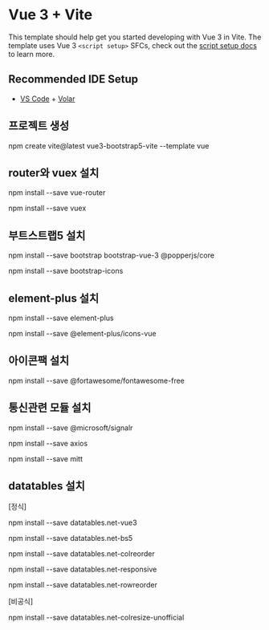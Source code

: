 # Vue 3 + Vite

This template should help get you started developing with Vue 3 in Vite. The template uses Vue 3 `<script setup>` SFCs, check out the [script setup docs](https://v3.vuejs.org/api/sfc-script-setup.html#sfc-script-setup) to learn more.

## Recommended IDE Setup

- [VS Code](https://code.visualstudio.com/) + [Volar](https://marketplace.visualstudio.com/items?itemName=Vue.volar)

## 프로젝트 생성
npm create vite@latest vue3-bootstrap5-vite --template vue

## router와 vuex 설치
npm install --save vue-router

npm install --save vuex

## 부트스트랩5 설치
<!--npm install --save bootstrap -->

npm install --save bootstrap bootstrap-vue-3 @popperjs/core

npm install --save bootstrap-icons

## element-plus 설치
npm install --save element-plus

npm install --save @element-plus/icons-vue

## 아이콘팩 설치
npm install --save @fortawesome/fontawesome-free

## 통신관련 모듈 설치
npm install --save @microsoft/signalr

npm install --save axios

npm install --save mitt

## datatables 설치
[정식] 

npm install --save datatables.net-vue3

npm install --save datatables.net-bs5

npm install --save datatables.net-colreorder

npm install --save datatables.net-responsive

npm install --save datatables.net-rowreorder

[비공식]

npm install --save datatables.net-colresize-unofficial